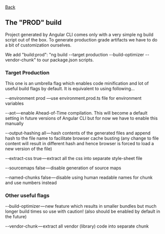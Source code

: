 [Back](../../angular-frontend.md)

## The "PROD" build

Project generated by Angular CLI comes only with a very simple ng build script out of the box. To generate production grade artifacts we have to do a bit of customization ourselves.

We add "build:prod": "ng build --target production --build-optimizer --vendor-chunk" to our package.json scripts.

### Target Production
This one is an umbrella flag which enables code minification and lot of useful build flags by default. It is equivalent to using following…

--environment prod —use environment.prod.ts file for environment variables

--aot — enable Ahead-of-Time compilation. This will become a default setting in future versions of Angular CLI but for now we have to enable this manually

--output-hashing all — hash contents of the generated files and append hash to the file name to facilitate browser cache busting (any change to file content will result in different hash and hence browser is forced to load a new version of the file)

--extract-css true — extract all the css into separate style-sheet file

--sourcemaps false — disable generation of source maps

--named-chunks false — disable using human readable names for chunk and use numbers instead

### Other useful flags

--build-optimizer — new feature which results in smaller bundles but much longer build times so use with caution! (also should be enabled by default in the future)

--vendor-chunk — extract all vendor (library) code into separate chunk